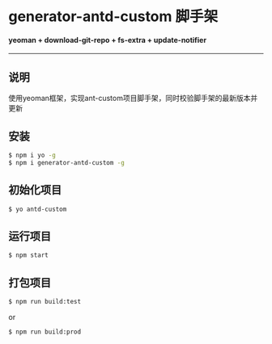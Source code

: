 # generator-antd-custom 脚手架

#### yeoman + download-git-repo + fs-extra + update-notifier


---

## 说明

使用yeoman框架，实现ant-custom项目脚手架，同时校验脚手架的最新版本并更新

## 安装

```bash
$ npm i yo -g
$ npm i generator-antd-custom -g

```

## 初始化项目
```bash
$ yo antd-custom
```

## 运行项目

```bash
$ npm start
```
## 打包项目

```bash
$ npm run build:test
```
or
```bash
$ npm run build:prod
```